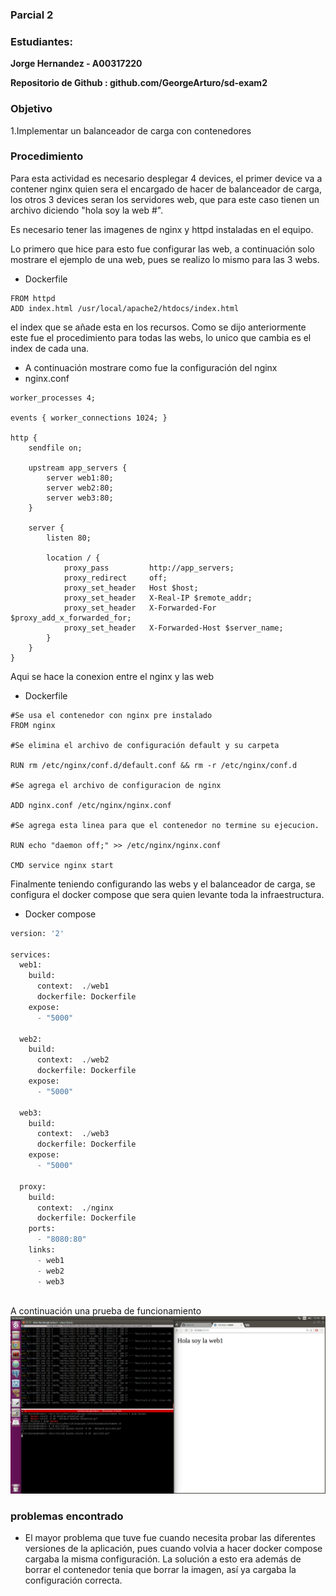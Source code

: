 
### Parcial 2

### Estudiantes: 
**Jorge Hernandez - A00317220**

**Repositorio de Github : github.com/GeorgeArturo/sd-exam2**

### Objetivo 
1.Implementar un balanceador de carga con contenedores

### Procedimiento

Para esta actividad es necesario desplegar 4 devices, el primer device va a contener nginx quien sera el encargado de hacer de balanceador de carga, los otros 3 devices seran los servidores web, que para este caso tienen un archivo diciendo "hola soy la web #".

Es necesario tener las imagenes de nginx y httpd instaladas en el equipo.

Lo primero que hice para esto fue configurar las web, a continuación solo mostrare el ejemplo de una web, pues se realizo lo mismo para las 3 webs.

* Dockerfile
```
FROM httpd
ADD index.html /usr/local/apache2/htdocs/index.html
```

el index que se añade esta en los recursos.
Como se dijo anteriormente este fue el procedimiento para todas las webs, lo unico que cambia es el index de cada una.

* A continuación mostrare como fue la configuración del nginx 
* nginx.conf

```
worker_processes 4;
 
events { worker_connections 1024; }
 
http {
    sendfile on;
 
    upstream app_servers {
        server web1:80;
        server web2:80;
        server web3:80;
    }
 
    server {
        listen 80;
 
        location / {
            proxy_pass         http://app_servers;
            proxy_redirect     off;
            proxy_set_header   Host $host;
            proxy_set_header   X-Real-IP $remote_addr;
            proxy_set_header   X-Forwarded-For $proxy_add_x_forwarded_for;
            proxy_set_header   X-Forwarded-Host $server_name;
        }
    }
}
```
Aqui se hace la conexion entre el nginx y las web

* Dockerfile

```
#Se usa el contenedor con nginx pre instalado
FROM nginx

#Se elimina el archivo de configuración default y su carpeta

RUN rm /etc/nginx/conf.d/default.conf && rm -r /etc/nginx/conf.d

#Se agrega el archivo de configuracion de nginx

ADD nginx.conf /etc/nginx/nginx.conf

#Se agrega esta linea para que el contenedor no termine su ejecucion.

RUN echo "daemon off;" >> /etc/nginx/nginx.conf

CMD service nginx start
```
Finalmente teniendo configurando las webs y el balanceador de carga, se configura el docker compose que sera quien levante toda la infraestructura.
* Docker compose
``` python
version: '2'
 
services:
  web1:
    build:
      context:  ./web1
      dockerfile: Dockerfile
    expose:
      - "5000"

  web2:
    build:
      context:  ./web2
      dockerfile: Dockerfile
    expose:
      - "5000"

  web3:
    build:
      context:  ./web3
      dockerfile: Dockerfile
    expose:
      - "5000"
 
  proxy:
    build:
      context:  ./nginx
      dockerfile: Dockerfile
    ports:
      - "8080:80"
    links:
      - web1
      - web2
      - web3
 
```

A continuación una prueba de funcionamiento
![GitHub Logo0](Imagenes/parcial2.gif)


### problemas encontrado

* El mayor problema que tuve fue cuando necesita probar las diferentes versiones de la aplicación, pues cuando volvia a hacer docker compose cargaba la misma configuración. La solución a esto era además de borrar el contenedor tenia que borrar la imagen, así ya cargaba la configuración correcta.
